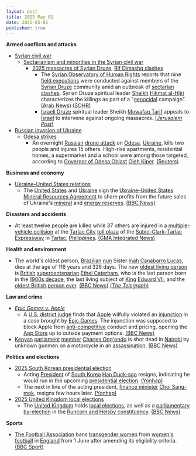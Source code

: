 ```yaml
---
layout: post
title: 2025 May 01
date: 2025-05-01
published: true
---
```



**Armed conflicts and attacks**

* [Syrian civil war](https://en.wikipedia.org/wiki/Syrian_civil_war "Syrian civil war")
  + [Sectarianism and minorities in the Syrian civil war](https://en.wikipedia.org/wiki/Sectarianism_and_minorities_in_the_Syrian_civil_war "Sectarianism and minorities in the Syrian civil war")
    - [2025 massacres of Syrian Druze](https://en.wikipedia.org/wiki/2025_massacres_of_Syrian_Druze "2025 massacres of Syrian Druze"), [Rif Dimashq clashes](https://en.wikipedia.org/wiki/Rif_Dimashq_clashes_%28April_2025%E2%80%93present%29 "Rif Dimashq clashes (April 2025–present)")
      * The [Syrian Observatory of Human Rights](https://en.wikipedia.org/wiki/Syrian_Observatory_for_Human_Rights "Syrian Observatory for Human Rights") reports that nine [field executions](https://en.wikipedia.org/wiki/Extrajudicial_killing "Extrajudicial killing") were conducted against members of the [Syrian Druze](https://en.wikipedia.org/wiki/Druze_in_Syria "Druze in Syria") community amid an outbreak of [sectarian clashes](https://en.wikipedia.org/wiki/Sectarianism_and_minorities_in_the_Syrian_civil_war "Sectarianism and minorities in the Syrian civil war"). Syrian Druze spiritual leader [Sheikh](https://en.wikipedia.org/wiki/Sheikh "Sheikh") [Hikmat al-Hijri](https://en.wikipedia.org/wiki/Hikmat_al-Hijri "Hikmat al-Hijri") characterizes the killings as part of a "[genocidal](https://en.wikipedia.org/wiki/Genocidal "Genocidal") campaign". [(Arab News)](https://www.arabnews.com/node/2599119/middle-east) [(SOHR)](https://www.syriahr.com/9-%D8%AD%D8%A7%D9%84%D8%A7%D8%AA-%D8%A5%D8%B9%D8%AF%D8%A7%D9%85-%D9%85%D9%8A%D8%AF%D8%A7%D9%86%D9%8A-%D9%8892-%D9%82%D8%AA%D9%8A%D9%84%D8%A7-%D8%AE%D9%84%D8%A7%D9%84-%D8%A7%D9%84%D8%A7%D8%B4%D8%AA/759406/)
      * [Israeli Druze](https://en.wikipedia.org/wiki/Israeli_Druze "Israeli Druze") spiritual leader Sheikh [Mowafaq Tarif](https://en.wikipedia.org/wiki/Mowafaq_Tarif "Mowafaq Tarif") appeals to [Israel](https://en.wikipedia.org/wiki/Israel "Israel") to intervene against ongoing massacres. [(*Jerusalem Post*)](https://www.jpost.com/israel-news/article-852241)
* [Russian invasion of Ukraine](https://en.wikipedia.org/wiki/Russian_invasion_of_Ukraine "Russian invasion of Ukraine")
  + [Odesa strikes](https://en.wikipedia.org/wiki/Odesa_strikes_%282022%E2%80%93present%29 "Odesa strikes (2022–present)")
    - An overnight [Russian](https://en.wikipedia.org/wiki/Russian_Armed_Forces "Russian Armed Forces") [drone attack](https://en.wikipedia.org/wiki/Drone_warfare "Drone warfare") on [Odesa](https://en.wikipedia.org/wiki/Odesa "Odesa"), [Ukraine](https://en.wikipedia.org/wiki/Ukraine "Ukraine"), kills two people and injures 15 others. High-rise apartments, residential homes, a supermarket and a school were among those targeted, according to [Governor of Odesa Oblast](https://en.wikipedia.org/wiki/Governor_of_Odesa_Oblast "Governor of Odesa Oblast") [Oleh Kiper](https://en.wikipedia.org/wiki/Oleh_Kiper "Oleh Kiper"). [(Reuters)](https://www.reuters.com/world/europe/russian-drones-damage-dwellings-infrastructure-ukraines-odesa-2025-04-30/)

**Business and economy**

* [Ukraine–United States relations](https://en.wikipedia.org/wiki/Ukraine%E2%80%93United_States_relations "Ukraine–United States relations")
  + The [United States](https://en.wikipedia.org/wiki/United_States "United States") and [Ukraine](https://en.wikipedia.org/wiki/Ukraine "Ukraine") sign the [Ukraine–United States Mineral Resources Agreement](https://en.wikipedia.org/wiki/Ukraine%E2%80%93United_States_Mineral_Resources_Agreement "Ukraine–United States Mineral Resources Agreement") to share profits from the future sales of Ukraine's [mineral](https://en.wikipedia.org/wiki/Mineral_resource_classification "Mineral resource classification") and [energy reserves](https://en.wikipedia.org/wiki/World_energy_resources "World energy resources"). [(BBC News)](https://www.bbc.com/news/articles/c5ypw7pn9q3o)

**Disasters and accidents**

* At least twelve people are killed while 37 others are injured in a [multiple-vehicle collision](https://en.wikipedia.org/wiki/Multiple-vehicle_collision "Multiple-vehicle collision") at the [Tarlac City](https://en.wikipedia.org/wiki/Tarlac_City "Tarlac City") [toll plaza](https://en.wikipedia.org/wiki/Tollbooth "Tollbooth") of the [Subic–Clark–Tarlac Expressway](https://en.wikipedia.org/wiki/Subic%E2%80%93Clark%E2%80%93Tarlac_Expressway "Subic–Clark–Tarlac Expressway") in [Tarlac](https://en.wikipedia.org/wiki/Tarlac "Tarlac"), [Philippines](https://en.wikipedia.org/wiki/Philippines "Philippines"). [(GMA Integrated News)](https://www.gmanetwork.com/news/topstories/metro/944642/12-dead-over-20-hurt-in-sctex-toll-plaza-multiple-collision/story/)

**Health and environment**

* The world's oldest person, [Brazilian](https://en.wikipedia.org/wiki/Brazil "Brazil") [nun](https://en.wikipedia.org/wiki/Nun "Nun") Sister [Inah Canabarro Lucas](https://en.wikipedia.org/wiki/Inah_Canabarro_Lucas "Inah Canabarro Lucas"), dies at the age of 116 years and 326 days. The new [oldest living person](https://en.wikipedia.org/wiki/List_of_oldest_living_people "List of oldest living people") is [British](https://en.wikipedia.org/wiki/United_Kingdom "United Kingdom") [supercentenarian](https://en.wikipedia.org/wiki/Supercentenarian "Supercentenarian") [Ethel Caterham](https://en.wikipedia.org/wiki/Ethel_Caterham "Ethel Caterham"), who is the last person born in the [1900s decade](https://en.wikipedia.org/wiki/1900s "1900s"), the last living subject of [King](https://en.wikipedia.org/wiki/King_of_the_United_Kingdom "King of the United Kingdom") [Edward VII](https://en.wikipedia.org/wiki/Edward_VII "Edward VII"), and the [oldest British person ever](https://en.wikipedia.org/wiki/List_of_British_supercentenarians "List of British supercentenarians"). [(BBC News)](https://www.bbc.com/news/articles/cr4nv0g15xyo) [(*The Telegraph*)](https://www.telegraph.co.uk/news/2025/05/01/british-woman-115-named-worlds-oldest-person/)

**Law and crime**

* *[Epic Games v. Apple](https://en.wikipedia.org/wiki/Epic_Games_v._Apple "Epic Games v. Apple")*
  + A [U.S. district judge](https://en.wikipedia.org/wiki/U.S._district_judge "U.S. district judge") finds that [Apple](https://en.wikipedia.org/wiki/Apple_Inc. "Apple Inc.") wilfully violated an [injunction](https://en.wikipedia.org/wiki/Injunction "Injunction") in a case brought by [Epic Games](https://en.wikipedia.org/wiki/Epic_Games "Epic Games"). The injunction was supposed to block Apple from [anti-competitive](https://en.wikipedia.org/wiki/Anti-competitive "Anti-competitive") conduct and pricing, opening the [App Store](https://en.wikipedia.org/wiki/App_Store "App Store") up to outside payment options. [(BBC News)](https://www.bbc.com/news/articles/c62xv43xqq5o)
* [Kenyan](https://en.wikipedia.org/wiki/Kenya "Kenya") [parliament](https://en.wikipedia.org/wiki/Parliament_of_Kenya "Parliament of Kenya") [member](https://en.wikipedia.org/wiki/Member_of_Parliament_%28Kenya%29 "Member of Parliament (Kenya)") [Charles Ong'ondo](https://en.wikipedia.org/wiki/Charles_Were "Charles Were") is shot dead in [Nairobi](https://en.wikipedia.org/wiki/Nairobi "Nairobi") by unknown gunmen on a motorcycle in an [assassination](https://en.wikipedia.org/wiki/Assassination "Assassination"). [(BBC News)](https://www.bbc.com/news/articles/creq4gz0grzo)

**Politics and elections**

* [2025 South Korean presidential election](https://en.wikipedia.org/wiki/2025_South_Korean_presidential_election "2025 South Korean presidential election")
  + Acting [President](https://en.wikipedia.org/wiki/President_of_South_Korea "President of South Korea") of [South Korea](https://en.wikipedia.org/wiki/South_Korea "South Korea") [Han Duck-soo](https://en.wikipedia.org/wiki/Han_Duck-soo "Han Duck-soo") resigns, indicating he would run in the upcoming [presidential election](https://en.wikipedia.org/wiki/Presidential_elections_in_South_Korea "Presidential elections in South Korea"). [(Yonhap)](https://en.yna.co.kr/view/AEN20250501005400315)
  + The next in line of the acting president, [finance minister](https://en.wikipedia.org/wiki/Minister_of_Economy_and_Finance_%28South_Korea%29 "Minister of Economy and Finance (South Korea)") [Choi Sang-mok](https://en.wikipedia.org/wiki/Choi_Sang-mok "Choi Sang-mok"), resigns few hours later. [(Yonhap)](https://m-en.yna.co.kr/view/AEN20250501008251320)
* [2025 United Kingdom local elections](https://en.wikipedia.org/wiki/2025_United_Kingdom_local_elections "2025 United Kingdom local elections")
  + The [United Kingdom](https://en.wikipedia.org/wiki/United_Kingdom "United Kingdom") holds [local elections](https://en.wikipedia.org/wiki/Local_elections "Local elections"), as well as a [parliamentary by-election](https://en.wikipedia.org/wiki/2025_Runcorn_and_Helsby_by-election "2025 Runcorn and Helsby by-election") in the [Runcorn and Helsby constituency](https://en.wikipedia.org/wiki/Runcorn_and_Helsby_%28UK_Parliament_constituency%29 "Runcorn and Helsby (UK Parliament constituency)"). [(BBC News)](https://www.bbc.co.uk/news/articles/crm3rl27k8lo)

**Sports**

* [The Football Association](https://en.wikipedia.org/wiki/The_Football_Association "The Football Association") bans [transgender women](https://en.wikipedia.org/wiki/Trans_woman "Trans woman") from [women's football](https://en.wikipedia.org/wiki/Women%27s_football_in_England "Women's football in England") in [England](https://en.wikipedia.org/wiki/England "England") from 1 June after amending its eligibility criteria. [(BBC Sport)](https://www.bbc.co.uk/sport/football/articles/cz01z4rdx4no)

